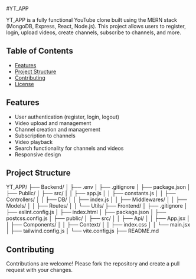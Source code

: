 #YT_APP

YT_APP is a fully functional YouTube clone built using the MERN stack (MongoDB, Express, React, Node.js). This project allows users to register, login, upload videos, create channels, subscribe to channels, and more.

## Table of Contents

- [Features](#features)
- [Project Structure](#project-structure)
- [Contributing](#contributing)
- [License](#license)

## Features

- User authentication (register, login, logout)
- Video upload and management
- Channel creation and management
- Subscription to channels
- Video playback
- Search functionality for channels and videos
- Responsive design

## Project Structure

YT_APP/
├── Backend/
│   ├── .env
│   ├── .gitignore
│   ├── package.json
│   ├── Public/
│   ├── src/
│   │   ├── app.js
│   │   ├── constants.js
│   │   ├── Controllers/
│   │   ├── DB/
│   │   ├── index.js
│   │   ├── Middlewares/
│   │   ├── Models/
│   │   ├── Routes/
│   │   └── Utils/
├── Frontend/
│   ├── .gitignore
│   ├── eslint.config.js
│   ├── index.html
│   ├── package.json
│   ├── postcss.config.js
│   ├── public/
│   ├── src/
│   │   ├── Api/
│   │   ├── App.jsx
│   │   ├── Components/
│   │   ├── Context/
│   │   ├── index.css
│   │   └── main.jsx
│   ├── tailwind.config.js
│   └── vite.config.js
├── README.md

## Contributing
Contributions are welcome! Please fork the repository and create a pull request with your changes.
